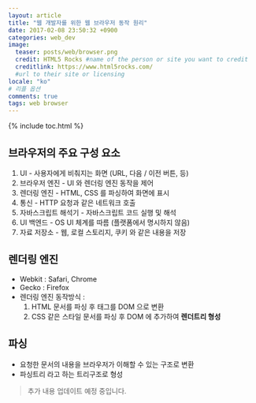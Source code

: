 ```yaml
---
layout: article
title: "웹 개발자를 위한 웹 브라우저 동작 원리"
date: 2017-02-08 23:50:32 +0900
categories: web_dev
image:
  teaser: posts/web/browser.png
  credit: HTML5 Rocks #name of the person or site you want to credit
  creditlink: https://www.html5rocks.com/
  #url to their site or licensing
locale: "ko"
# 리플 옵션
comments: true
tags: web browser
---
```

{% include toc.html %}

## 브라우저의 주요 구성 요소
1. UI - 사용자에게 비춰지는 화면 (URL, 다음 / 이전 버튼, 등)
2. 브라우저 엔진 - UI 와 렌더링 엔진 동작을 제어
3. 렌더링 엔진 - HTML, CSS 를 파싱하여 화면에 표시
4. 통신 - HTTP 요청과 같은 네트워크 호출
5. 자바스크립트 해석기 - 자바스크립트 코드 실행 및 해석
6. UI 백엔드 - OS UI 체계를 따름 (플랫폼에서 명시하지 않음)
7. 자료 저장소 - 웹, 로컬 스토리지, 쿠키 와 같은 내용을 저장

## 렌더링 엔진
- Webkit : Safari, Chrome
- Gecko : Firefox
- 렌더링 엔진 동작방식 :
  1. HTML 문서를 파싱 후 태그를 DOM 으로 변환
  2. CSS 같은 스타일 문서를 파싱 후 DOM 에 추가하여 **렌더트리 형성**

## 파싱
- 요청한 문서의 내용을 브라우저가 이해할 수 있는 구조로 변환
- 파싱트리 라고 하는 트리구조로 형성


> 추가 내용 업데이트 예정 중입니다.

